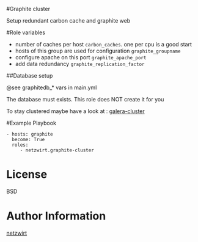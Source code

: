 #Graphite cluster

Setup redundant carbon cache and graphite web

#Role variables

- number of caches per host `carbon_caches`. one per cpu is a good start
- hosts of this group are used for configuration `graphite_groupname`
- configure apache on this port `graphite_apache_port`
- add data redundancy `graphite_replication_factor`

##Database setup

@see graphitedb_* vars in main.yml

The database must exists. This role does NOT create it for you

To stay clustered maybe have a look at : [galera-cluster](https://github.com/netzwirt/ansible-galera-cluster)

#Example Playbook

    - hosts: graphite
      become: True
      roles:
         - netzwirt.graphite-cluster

# License

BSD

# Author Information

[netzwirt](https://github.com/netzwirt)